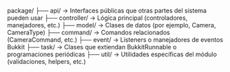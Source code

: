 package/
├── api/ → Interfaces públicas que otras partes del sistema pueden usar
├── controller/ → Lógica principal (controladores, manejadores, etc.)
├── model/ → Clases de datos (por ejemplo, Camera, CameraType)
├── command/ → Comandos relacionados (CameraCommand, etc.)
├── event/ → Listeners o manejadores de eventos Bukkit
├── task/ → Clases que extiendan BukkitRunnable o programaciones periódicas
├── util/ → Utilidades específicas del módulo (validaciones, helpers, etc.)
